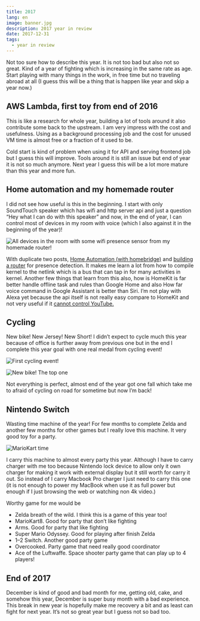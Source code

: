 ```yaml
---
title: 2017
lang: en
image: banner.jpg
description: 2017 year in review
date: 2017-12-31
tags:
  - year in review
---
```


Not too sure how to describe this year. It is not too bad but also not so great. Kind of a year of fighting which is increasing in the same rate as age. Start playing with many things in the work, in free time but no traveling abroad at all (I guess this will be a thing that is happen like year and skip a year now.)

## AWS Lambda, first toy from end of 2016

This is like a research for whole year, building a lot of tools around it also contribute some back to the upstream. I am very impress with the cost and usefulness. Using as a background processing job and the cost for unused VM time is almost free or a fraction of it used to be.

Cold start is kind of problem when using it for API and serving frontend job but I guess this will improve. Tools around it is still an issue but end of year it is not so much anymore. Next year I guess this will be a lot more mature than this year and more fun.

## Home automation and my homemade router

I did not see how useful is this in the beginning. I start with only SoundTouch speaker which has wifi and http server api and just a question “Hey what I can do with this speaker” and now, in the end of year, I can control most of devices in my room with voice (which I also against it in the beginning of the year)!

![All devices in the room with some wifi presence sensor from my homemade router!](homekit-control.jpg)

With duplicate two posts, [Home Automation (with homebridge)](https://medium.com/llun/home-automation-492b3c2ec43d) and [building a router](/posts/dev/2017-06-04-building-my-own-router-and-homekit-hub/) for presence detection. It makes me learn a lot from how to compile kernel to the netlink which is a bus that can tap in for many activities in kernel. Another few things that learn from this also, how is HomeKit is far better handle offline task and rules than Google Home and also How far voice command in Google Assistant is better than Siri. I’m not play with Alexa yet because the api itself is not really easy compare to HomeKit and not very useful if it [cannot control YouTube.](http://www.business-standard.com/article/technology/google-vs-amazon-youtube-services-no-longer-available-on-fire-tv-117123000555_1.html)

## Cycling

New bike! New Jersey! New Short! I didn’t expect to cycle much this year because of office is further away from previous one but in the end I complete this year goal with one real medal from cycling event!

![First cycling event!](ocbc1.jpg)

![New bike! The top one](bike-rack.jpg)

Not everything is perfect, almost end of the year got one fall which take me to afraid of cycling on road for sometime but now I’m back!

## Nintendo Switch

Wasting time machine of the year! For few months to complete Zelda and another few months for other games but I really love this machine. It very good toy for a party.

![MarioKart time](mario-kart.jpg)

I carry this machine to almost every party this year. Although I have to carry charger with me too because Nintendo lock device to allow only it own charger for making it work with external display but it still worth for carry it out. So instead of I carry Macbook Pro charger I just need to carry this one (it is not enough to power my MacBook when use it as full power but enough if I just browsing the web or watching non 4k video.)

Worthy game for me would be

- Zelda breath of the wild. I think this is a game of this year too!
- MarioKart8. Good for party that don’t like fighting
- Arms. Good for party that like fighting
- Super Mario Odyssey. Good for playing after finish Zelda
- 1–2 Switch. Another good party game
- Overcooked. Party game that need really good coordinator
- Ace of the Luftwaffe. Space shooter party game that can play up to 4 players!

## End of 2017

December is kind of good and bad month for me, getting old, cake, and somehow this year, December is super busy month with a bad experience. This break in new year is hopefully make me recovery a bit and as least can fight for next year. It’s not so great year but I guess not so bad too.
